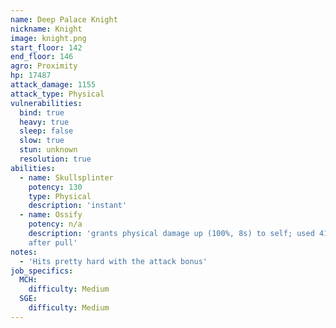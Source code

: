 ```yaml
---
name: Deep Palace Knight
nickname: Knight
image: knight.png
start_floor: 142
end_floor: 146
agro: Proximity
hp: 17487
attack_damage: 1155
attack_type: Physical
vulnerabilities:
  bind: true
  heavy: true
  sleep: false
  slow: true
  stun: unknown
  resolution: true
abilities:
  - name: Skullsplinter
    potency: 130
    type: Physical
    description: 'instant'
  - name: Ossify
    potency: n/a
    description: 'grants physical damage up (100%, 8s) to self; used 41 seconds
    after pull'
notes:
  - 'Hits pretty hard with the attack bonus'
job_specifics:
  MCH:
    difficulty: Medium
  SGE:
    difficulty: Medium
---
```

